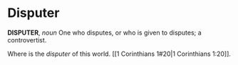 # Disputer

**DISPUTER**, _noun_ One who disputes, or who is given to disputes; a controvertist.

Where is the _disputer_ of this world. [[1 Corinthians 1#20|1 Corinthians 1:20]].